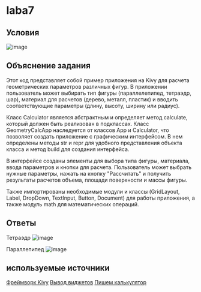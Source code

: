 # laba7

## Условия

![image](https://github.com/KseniyaMaystrenko/laba7/assets/152999073/4b800cca-6048-43ae-8e87-66eeac3ef55a)

## Объяснение задания

Этот код представляет собой пример приложения на Kivy для расчета геометрических параметров различных фигур. В приложении пользователь может выбирать тип фигуры (параллелепипед, тетраэдр, шар), материал для расчетов (дерево, металл, пластик) и вводить соответствующие параметры (длину, высоту, ширину или радиус).

Класс Calculator является абстрактным и определяет метод calculate, который должен быть реализован в подклассах. Класс GeometryCalcApp наследуется от классов App и Calculator, что позволяет создать приложение с графическим интерфейсом. В нем определены методы str и repr для удобного представления объекта класса и метод build для создания интерфейса.

В интерфейсе созданы элементы для выбора типа фигуры, материала, ввода параметров и кнопки для расчета. Пользователь может выбрать нужные параметры, нажать на кнопку "Рассчитать" и получить результаты расчетов объема, площади поверхности и массы фигуры.

Также импортированы необходимые модули и классы (GridLayout, Label, DropDown, TextInput, Button, Document) для работы приложения, а также модуль math для математических операций.

## Ответы

Тетраэдр
![image](https://github.com/KseniyaMaystrenko/laba7/assets/152999073/a245e57f-b570-49d3-a3b4-e2409a7811e9)

Параллепипед
![image](https://github.com/KseniyaMaystrenko/laba7/assets/152999073/e0a0f3b2-bc22-4cfc-b214-76d36b01d1ae)

## используемые источники

[Фреймворк Kivy](https://youtu.be/VIy3hktYKwE?feature=shared)
[Вывод виджетов](https://youtu.be/n0nyKIL6M-0?feature=shared)
[Пишем калькулятор](https://youtu.be/Ngs1k-gVFY4?feature=shared)
